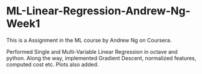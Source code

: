 # ML-Linear-Regression-Andrew-Ng-Week1

This is a Assignment in the ML course by Andrew Ng on Coursera.

Performed Single and Multi-Variable Linear Regression in octave and python.
Along the way, implemented Gradient Descent, normalized features, computed cost etc.
Plots also added.
